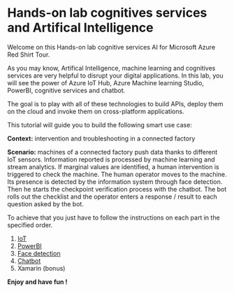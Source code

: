 # Hands-on lab cognitives services and Artifical Intelligence
Welcome on this Hands-on lab cognitive services AI for Microsoft Azure Red Shirt Tour.

As you may know, Artifical Intelligence, machine learning and cognitives services are very helpful to disrupt your digital applications. In this lab, you will see the power of Azure IoT Hub, Azure Machine learning Studio, PowerBI, cognitive services and chatbot.

The goal is to play with all of these technologies to build APIs, deploy them on the cloud and invoke them on cross-platform applications.

This tutorial will guide you to build the following smart use case:

__Context:__ intervention and troubleshooting in a connected factory

__Scenario:__ machines of a connected factory push data thanks to different IoT sensors. Information reported is processed by machine learning and stream analytics.
If marginal values are identified, a human intervention is triggered to check the machine.
The human operator moves to the machine. Its presence is detected by the information system through face detection.
Then he starts the checkpoint verification process with the chatbot. The bot rolls out the checklist and the operator enters a response / result to each question asked by the bot.


To achieve that you just have to follow the instructions on each part in the specified order.

1.  [IoT](https://github.com/EdwigeSeminara/HandsOnLabDataAI/tree/master/1-IoT)
2. [PowerBI](https://github.com/EdwigeSeminara/HandsOnLabDataAI/tree/master/2-PowerBI)
3. [Face detection](https://github.com/EdwigeSeminara/HandsOnLabDataAI/tree/master/3-FaceDetection)
4. [Chatbot](https://github.com/EdwigeSeminara/HandsOnLabDataAI/tree/master/4-Chatbot)
5. Xamarin (bonus)

**Enjoy and have fun !**

